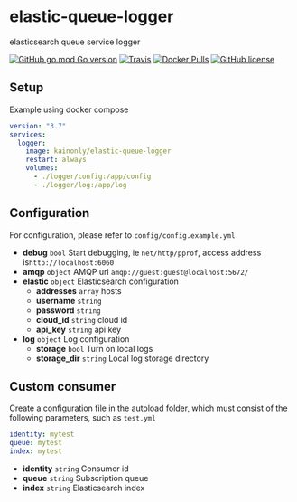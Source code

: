 # elastic-queue-logger

elasticsearch queue service logger

[![GitHub go.mod Go version](https://img.shields.io/github/go-mod/go-version/kainonly/elastic-queue-logger?style=flat-square)](https://github.com/kainonly/elastic-queue-logger)
[![Travis](https://img.shields.io/travis/kainonly/elastic-queue-logger?style=flat-square)](https://www.travis-ci.org/kainonly/elastic-queue-logger)
[![Docker Pulls](https://img.shields.io/docker/pulls/kainonly/elastic-queue-logger.svg?style=flat-square)](https://hub.docker.com/r/kainonly/elastic-queue-logger)
[![GitHub license](https://img.shields.io/badge/license-MIT-blue.svg?style=flat-square)](https://raw.githubusercontent.com/kainonly/elastic-queue-logger/master/LICENSE)

## Setup

Example using docker compose

```yaml
version: "3.7"
services: 
  logger:
    image: kainonly/elastic-queue-logger
    restart: always
    volumes:
      - ./logger/config:/app/config
      - ./logger/log:/app/log
```

## Configuration

For configuration, please refer to `config/config.example.yml`

- **debug** `bool` Start debugging, ie `net/http/pprof`, access address is`http://localhost:6060`
- **amqp** `object` AMQP uri `amqp://guest:guest@localhost:5672/`
- **elastic** `object` Elasticsearch configuration
    - **addresses** `array` hosts
    - **username** `string`
    - **password** `string`
    - **cloud_id** `string` cloud id
    - **api_key** `string` api key
- **log** `object` Log configuration
    - **storage** `bool` Turn on local logs
    - **storage_dir** `string` Local log storage directory
    
## Custom consumer

Create a configuration file in the autoload folder, which must consist of the following parameters, such as `test.yml`

```yaml
identity: mytest
queue: mytest
index: mytest
```

- **identity** `string` Consumer id
- **queue** `string` Subscription queue
- **index** `string` Elasticsearch index
